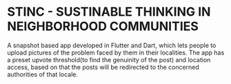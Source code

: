 # STINC - SUSTINABLE THINKING IN NEIGHBORHOOD COMMUNITIES

A snapshot based app developed in Flutter and Dart, which lets people to upload pictures of the problem faced by them in their localities. The app has a preset upvote threshold(to find the genuinity of the post) and location access, based on that the posts will be redirected to the concerned authorities of that locale.
